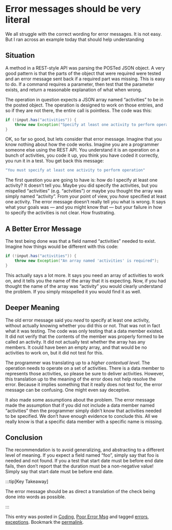 #  Error messages should be very literal

We all struggle with the correct wording for error messages. It is not easy. But I ran across an example today that should help understanding

## Situation

A method in a REST-style API was parsing the POSTed JSON object. A very good pattern is that the parts of the object that were required were tested and an error message sent back if a required part was missing. This is easy to do. If a command requires a parameter, then test that the parameter exists, and return a reasonable explanation of what when wrong. 

The operation in question expects a JSON array named “activities” to be in the posted object. The operation is designed to work on those entries, and so if they are not there, the entire call is pointless. The code was this:

```java
if (!input.has("activities")) {
    throw new Exception("Specify at least one activity to perform operation");
}

```


OK, so far so good, but lets consider that error message. Imagine that you know nothing about how the code works. Imagine you are a programmer someone else using the REST API. You understand it is an operation on a bunch of activities, you code it up, you think you have coded it correctly, you run it in a test. You get back this message:

```java
"You must specify at least one activity to perform operation"

```


The first question you are going to have is: how do I specify at least one activity? It doesn’t tell you. Maybe you did specify the activities, but you mispelled “activities” (e.g. “actvities”) or maybe you thought the array was simply named “activity”. From your point of view, you _have_ specified at least one activity. The error message doesn’t really tell you what is wrong. It says what your goals was — and you might know that — but your failure in how to specify the activities is not clear. How frustrating.

## A Better Error Message

The test being done was that a field named “activities” needed to exist. Imagine how things would be different with this code:

```java
if (!input.has("activities")) {
    throw new Exception("An array named 'activities' is required");
}

```


This actually says a lot more. It says you need an array of activities to work on, and it tells you the name of the array that it is expecting. Now, if you had thought the name of the array was “activity” you would clearly understand the problem. If you simply misspelled it you would find it as well.

## Deeper Meaning

The old error message said you _need_ to specify at least one activity, without actually knowing whether you did this or not. That was not in fact what it was testing. The code was only testing that a data member existed. It did not verify that the contents of the member was properly formed to be called an activity. It did not actually test whether the array has any members. It could have been an empty array, and that would be no activities to work on, but it did not test for this. 

The programmer was translating up to a _higher contextual level_. The operation needs to operate on a set of activities. There is a data member to represents those activities, so please be sure to deliver activities. However, this translation up to the meaning of the error does not help resolve the error. Because it implies something that it really does not test for, the error message can be confusing. One might even say deceptive. 

It also made some assumptions about the problem. The error message made the assumption that if you did not include a data member named “activities” then the programmer simply didn’t know that activities needed to be specified. We don’t have enough evidence to conclude this. All we really know is that a specific data member with a specific name is missing.

## Conclusion

The recommendation is to avoid generalizing, and abstracting to a different level of meaning. If you expect a field named “foo”, simply say that foo is needed and not found. If you a test that start date must be before end date fails, then don’t report that the duration must be a non-negative value! Simply say that start date must be before end date. 

:::tip[Key Takeaway]

The error message should be as direct a translation of the check being done into words as possible.

:::

This entry was posted in [Coding](https://agiletribe.purplehillsbooks.com/category/coding/), [Poor Error Msg](https://agiletribe.purplehillsbooks.com/category/poor-error-msg/) and tagged [errors](https://agiletribe.purplehillsbooks.com/tag/errors/), [exceptions](https://agiletribe.purplehillsbooks.com/tag/exceptions/). Bookmark the [permalink](https://agiletribe.purplehillsbooks.com/2015/12/12/error-messages-should-be-very-literal/ "Permalink to Error messages should be very literal").
